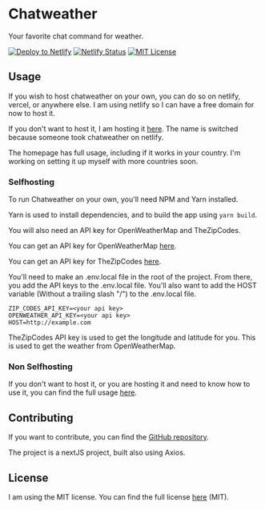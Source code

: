 # Chatweather

Your favorite chat command for weather.

[![Deploy to Netlify](https://www.netlify.com/img/deploy/button.svg)](https://app.netlify.com/start/deploy?repository=https://github.com/elijahcruz12/chatweather)
[![Netlify Status](https://api.netlify.com/api/v1/badges/48415417-97ac-4520-9752-6773f940b46a/deploy-status)](https://app.netlify.com/sites/weatherchat/deploys)
[![MIT License](https://img.shields.io/badge/License-MIT-yellow.svg)](
https://opensource.org/licenses/MIT)

## Usage

If you wish to host chatweather on your own, you can do so on netlify, vercel, or anywhere else.
 I am using netlify so I can have a free domain for now to host it.

If you don't want to host it, I am hosting it [here](https://weatherchat.netlify.app/). The name is switched because someone took chatweather on netlify.

The homepage has full usage, including if it works in your country. I'm working on setting it up myself with more countries soon.

### Selfhosting

To run Chatweather on your own, you'll need NPM and Yarn installed.

Yarn is used to install dependencies, and to build the app using `yarn build`.

You will also need an API key for OpenWeatherMap and TheZipCodes.

You can get an API key for OpenWeatherMap [here](https://openweathermap.org/api).

You can get an API key for TheZipCodes [here](https://thezipcodes.com/api/register).

You'll need to make an .env.local file in the root of the project. From there, you add the API keys to the .env.local file. You'll also want to add the HOST variable (Without a trailing slash "/") to the .env.local file.

    ZIP_CODES_API_KEY=<your api key>
    OPENWEATHER_API_KEY=<your api key>
    HOST=http://example.com

TheZipCodes API key is used to get the longitude and latitude for you. This is used to get the weather from OpenWeatherMap.

### Non Selfhosting

If you don't want to host it, or you are hosting it and need to know how to use it, you can find the full usage [here](https://weatherchat.netlify.app/).

## Contributing

If you want to contribute, you can find the [GitHub repository](https://github.com/elijahcruz12/chatweather).

The project is a nextJS project, built also using Axios.

## License

I am using the MIT license. You can find the full license [here](https://github.com/elijahcruz12/chatweather/blob/main/license.md) (MIT).